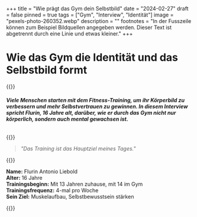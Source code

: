 +++
title = "Wie prägt das Gym dein Selbstbild"
date = "2024-02-27"
draft = false
pinned = true
tags = ["Gym", "Interview", "Identität"]
image = "pexels-photo-260352.webp"
description = ""
footnotes = "In der Fusszeile können zum Beispiel Bildquellen angegeben werden. Dieser Text ist abgetrennt durch eine Linie und etwas kleiner."
+++
# **Wie das Gym die Identität und das Selbstbild formt**

{{<lead>}}

###### **Viele Menschen starten mit dem Fitness-Training, um ihr Körperbild zu verbessern und mehr Selbstvertrauen zu gewinnen. In diesem Interview spricht Flurin, 16 Jahre alt, darüber, wie er durch das Gym nicht nur körperlich, sondern auch mental gewachsen ist.**

{{<lead>}}

> *"Das Training ist das Hauptziel meines Tages."*

{{<box>}}

**Name:** Flurin Antonio Liebold\
**Alter:** 16 Jahre\
**Trainingsbeginn:** Mit 13 Jahren zuhause, mit 14 im Gym\
**Trainingsfrequenz:** 4-mal pro Woche\
**Sein Ziel:** Muskelaufbau, Selbstbewusstsein stärken

{{<box>}}